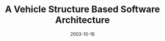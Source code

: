 ---
abstract: ''
authors:
- Christoph Falk
- Thomas Grechenig
- Wolfgang Zuser
date: '2003-10-16'
featured: false
links:
- name: Publik
  url: https://publik.tuwien.ac.at/showentry.php?ID=138180&lang=2
publication_types:
- '1'
publishDate: '2003-10-16'
specifics: null
title: A Vehicle Structure Based Software Architecture
url_pdf: ''
---